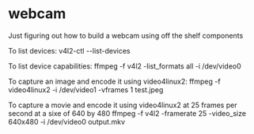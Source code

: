 # webcam
Just figuring out how to build a webcam using off the shelf components


To list devices:
v4l2-ctl --list-devices

To list device capabilities:
ffmpeg -f v4l2 -list_formats all -i /dev/video0

To capture an image and encode it using video4linux2:
ffmpeg -f video4linux2 -i /dev/video1 -vframes 1 test.jpeg

To capture a movie and encode it using video4linux2 at 25 frames per second at a sixe of 640 by 480
ffmpeg -f v4l2 -framerate 25 -video_size 640x480 -i /dev/video0 output.mkv
